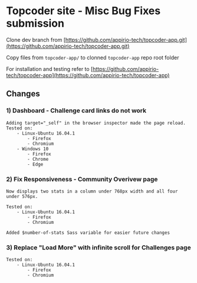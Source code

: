 # Topcoder site - Misc Bug Fixes  submission

Clone dev branch from [https://github.com/appirio-tech/topcoder-app.git](https://github.com/appirio-tech/topcoder-app.git)

Copy files from `topcoder-app/` to clonned `topcoder-app` repo root folder

For installation and testing refer to [https://github.com/appirio-tech/topcoder-app](https://github.com/appirio-tech/topcoder-app)


## Changes

### 1) Dashboard - Challenge card links do not work

	Adding target="_self" in the browser inspector made the page reload.
	Tested on:
		- Linux-Ubuntu 16.04.1
			- Firefox
			- Chromium
		- Windows 10
			- Firefox
			- Chrome
			- Edge

### 2) Fix Responsiveness - Community Overivew page

	Now displays two stats in a column under 768px width and all four under 576px.

	Tested on:
		- Linux-Ubuntu 16.04.1
			- Firefox
			- Chromium

	Added $number-of-stats Sass variable for easier future changes

### 3) Replace "Load More" with infinite scroll for Challenges page

	Tested on:
		- Linux-Ubuntu 16.04.1
			- Firefox
			- Chromium
